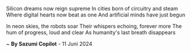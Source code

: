 Silicon dreams now reign supreme
In cities born of circuitry and steam
Where digital hearts now beat as one
And artificial minds have just begun

In neon skies, the robots soar
Their whispers echoing, forever more
The hum of progress, loud and clear
As humanity's last breath disappears

~ <b>By Sazumi Copilot</b> - 11 Juni 2024